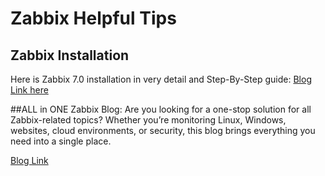# Zabbix Helpful Tips

## Zabbix Installation
Here is Zabbix 7.0 installation in very detail and Step-By-Step guide: [Blog Link here](https://medium.com/devsecops-community/step-by-step-guide-installing-zabbix-on-ubuntu-for-efficient-infrastructure-monitoring-640ea85ed741)

##ALL in ONE Zabbix Blog: 
Are you looking for a one-stop solution for all Zabbix-related topics? Whether you’re monitoring Linux, Windows, websites, cloud environments, or security, this blog brings everything you need into a single place.

[Blog Link ](https://medium.com/devsecops-community/all-in-one-zabbix-blog-the-ultimate-guide-to-monitoring-everything-c31ad804af9c)
